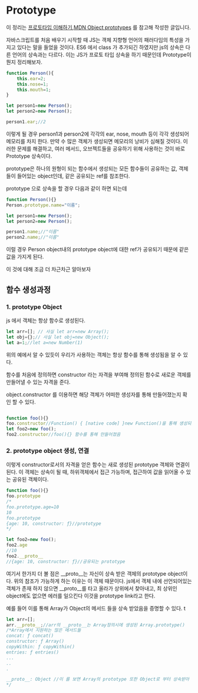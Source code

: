 # Prototype 

이 정리는 [프로토타입 이해하기](https://medium.com/@bluesh55/javascript-prototype-%EC%9D%B4%ED%95%B4%ED%95%98%EA%B8%B0-f8e67c286b67),[MDN Object prototypes](https://developer.mozilla.org/ko/docs/Learn/JavaScript/Objects/Object_prototypes) 를 참고해 작성한 글입니다. 

자바스크립트를 처음 배우기 시작할 때 JS는 객체 지향형 언어의 패러다임의 특성을 가지고 있다는 말을 들었을 것이다. ES6 에서 class 가 추가되긴 하였지만 js의 상속은 다른 언어의 상속과는 다르다. 이는 JS가 프로토 타입 상속을 하기 때문인데 Prototype이 뭔지 정리해보자. 

```js
function Person(){
    this.ear=2;
    this.nose=1;
    this.mouth=1;
}

let person1=new Person();
let person2=new Person();

person1.ear;//2

```

이렇게 될 경우 person1과 person2에 각각의 ear, nose, mouth 등이 각각 생성되어 메모리를 차지 한다. 만약 수 많은 객체가 생성되면 메모리의 낭비가 심해질 것이다. 이러한 문제를 해결하고, 여러 메서드, 오브젝트들을 공유하기 위해 사용하는 것이 바로 Prototype 상속이다.

prototype은 하나의 원형이 되는 함수에서 생성되는 모든 함수들이 공유하는 값, 객체들이 들어있는 object인데, 같은 공유되는 ref를 참조한다.

prototype 으로 상속을 할 경우 다음과 같이 하면 되는데
```js
function Person(){}
Person.prototype.name="이름";

let person1=new Person();
let person2=new Person();

person1.name;//"이름"
person2.name;//"이름"
```
이럴 경우 Person object내의 prototype object에 대한 ref가 공유되기 때문에 같은 값을 가지게 된다. 

이 것에 대해 조금 더 차근차근 알아보자

## 함수 생성과정
### 1. prototype Object 

js 에서 객체는 항상 함수로 생성된다. 
```js
let arr=[]; // 사실 let arr=new Array();
let obj={};// 사실 let obj=new Object();
let a=1;//let a=new Number(1)
```
위의 예에서 알 수 있듯이 우리가 사용하는 객체는 항상 함수를 통해 생성됨을 알 수 있다. 

함수를 처음에 정의하면 constructor 라는 자격을 부여해 정의된 함수로 새로운 객체를 만들어낼 수 있는 자격을 준다. 

object.constructor 를 이용하면 해당 객체가 어떠한 생성자를 통해 만들어졌는지 확인 할 수 있다. 

```js

function foo(){}
foo.constructor//Function() { [native code] }new Function()을 통해 생성되었음을 알 수 있다. 
let foo2=new foo();
foo2.constructor//foo(){} 함수를 통해 만들어졌음
```



### 2. prototype object 생성, 연결 
이렇게 constructor로서의 자격을 얻은 함수는 새로 생성된 prototype 객체와 연결이 된다. 이 객체는 상속이 될 때, 하위객체에서 접근 가능하며, 접근하여 값을 읽어올 수 있는 공유된 객체이다.

```js
function foo(){}
foo.prototype
/*
foo.prototype.age=10
10
foo.prototype
{age: 10, constructor: ƒ}//prototype
*/

let foo2=new foo();
foo2.age
//10
foo2.__proto__
//{age: 10, constructor: ƒ}//공유되는 prototype
```
여기서 한가지 더 볼 점은 __proto__는 자신이 상속 받은 객체의 prototype object이다. 위의 참조가 가능하게 하는 이유는 이 객체 때문이다. 
js에서 객체 내에 선언되어있는 객체가 존재 하지 않으면 __proto__를 타고 올라가 상위에서 찾아내고, 최 상위인 object에도 없으면 에러를 일으킨다 이것을 prototype link라고 한다. 

예를 들어 이를 통해 Array가 Object의 메서드 들을 상속 받았음을 증명할 수 있다. t

```js
let arr=[];
arr.__proto__;//arr의 __proto__는 Array정의시에 생성된 Array.prototype()
/*Array에서 지원하는 많은 메서드들
concat: ƒ concat()
constructor: ƒ Array()
copyWithin: ƒ copyWithin()
entries: ƒ entries()
...
..
.

__proto__: Object //이 를 보면 Array의 prototype 또한 Object로 부터 상속받아 생성되었음을 알 수 있다. 
*/
```



